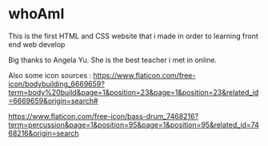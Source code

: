 # whoAmI
This is the first HTML and CSS website that i made in order to learning front end web develop

Big thanks to Angela Yu. She is the best teacher i met in online. 

Also some icon sources : https://www.flaticon.com/free-icon/bodybuilding_6669659?term=body%20build&page=1&position=23&page=1&position=23&related_id=6669659&origin=search#

https://www.flaticon.com/free-icon/bass-drum_7468216?term=percussion&page=1&position=95&page=1&position=95&related_id=7468216&origin=search

